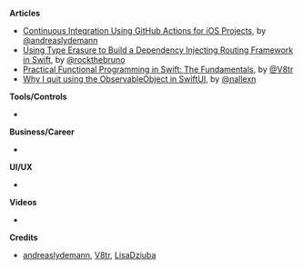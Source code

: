 
**Articles**

* [Continuous Integration Using GitHub Actions for iOS Projects](https://andreaslydemann.com/continuous-integration-using-github-actions-for-ios-projects/), by [@andreaslydemann](https://twitter.com/andreaslydemann)
* [Using Type Erasure to Build a Dependency Injecting Routing Framework in Swift](https://swiftrocks.com/using-type-erasure-to-build-a-dependency-injector-in-swift.html), by [@rockthebruno](https://twitter.com/rockthebruno)
* [Practical Functional Programming in Swift: The Fundamentals](https://www.vadimbulavin.com/swift-functional-programming-fundamentals/), by [@V8tr](https://twitter.com/V8tr)
* [Why I quit using the ObservableObject in SwiftUI](https://medium.com/flawless-app-stories/why-i-quit-using-the-observableobject-in-swiftui-11bc4b844ca0), by [@nallexn](https://twitter.com/nallexn)

**Tools/Controls**

* 

**Business/Career**

* 

**UI/UX**

* 

**Videos**

* 

**Credits**

* [andreaslydemann](https://github.com/andreaslydemann), [V8tr](https://github.com/V8tr), [LisaDziuba](https://github.com/lisadziuba)
